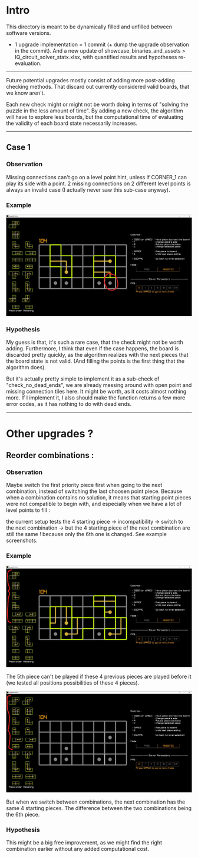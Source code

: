 # Intro

This directory is meant to be dynamically filled and unfilled between software versions.

- 1 upgrade implementation = 1 commit (+ dump the upgrade observation in the commit).
  And a new update of showcase_binaries_and_assets > IQ_circuit_solver_statx.xlsx, with quantified results and hypotheses re-evaluation.

---

Future potential upgrades mostly consist of adding more post-adding checking methods.
That discard out currently considered valid boards, that we know aren't.

Each new check might or might not be worth doing in terms of "solving the puzzle in the less amount of time".
By adding a new check, the algorithm will have to explore less boards, but the computational time of evaluating the validity of each board state necessarily increases.

---

## Case 1

### Observation

Missing connections can't go on a level point hint, unless if CORNER_1 can play its side with a point.
2 missing connections on 2 different level points is always an invalid case (I actually never saw this sub-case anyway).

### Example

<img src="https://github.com/adrienduque/IQ_circuit_solver/blob/master/potential_upgrades/1.1.png">

### Hypothesis

My guess is that, it's such a rare case, that the check might not be worth adding. Furthermore, I think that even if the case happens, the board is discarded pretty quickly, as the algorithm realizes with the next pieces that the board state is not valid. (And filling the points is the first thing that the algorithm does).

But it's actually pretty simple to implement it as a sub-check of "check_no_dead_ends", we are already messing around with open point and missing connection tiles here. It might be worth, as it costs almost nothing more.
If I implement it, I also should make the function returns a few more error codes, as it has nothing to do with dead ends.

---

# Other upgrades ?

## Reorder combinations :

### Observation

Maybe switch the first priority piece first when going to the next combination, instead of switching the last choosen point piece. Because when a combination contains no solution, it means that starting point pieces were not compatible to begin with, and especially when we have a lot of level points to fill :

the current setup tests the 4 starting piece -> incompatibility -> switch to the next combination -> but the 4 starting piece of the next combination are still the same ! because only the 6th one is changed. See example screenshots.

### Example

<img src="https://github.com/adrienduque/IQ_circuit_solver/blob/master/potential_upgrades/dumb_combination_order_1.png">

The 5th piece can't be played if these 4 previous pieces are played before it (we tested all positions possibilities of these 4 pieces).

<img src="https://github.com/adrienduque/IQ_circuit_solver/blob/master/potential_upgrades/dumb_combination_order_2.png">

But when we switch between combinations, the next combination has the same 4 starting pieces. The difference between the two combinations being the 6th piece.

### Hypothesis

This might be a big free improvement, as we might find the right combination earlier without any added computational cost.
